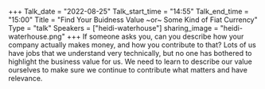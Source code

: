 +++
Talk_date = "2022-08-25"
Talk_start_time = "14:55"
Talk_end_time = "15:00"
Title = "Find Your Buidness Value ~or~ Some Kind of Fiat Currency"
Type = "talk"
Speakers = ["heidi-waterhouse"]
sharing_image = "heidi-waterhouse.png"
+++
If someone asks you, can you describe how your company actually makes money, and how you contribute to that? Lots of us have jobs that we understand very technically, but no one has bothered to highlight the business value for us. We need to learn to describe our value ourselves to make sure we continue to contribute what matters and have relevance.
